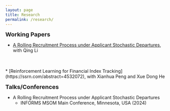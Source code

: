 ```yaml
---
layout: page
title: Research
permalink: /research/
---
```


**<font size=4>Working Papers</font>**

* [A Rolling Recruitment Process under Applicant Stochastic Departures](https://ssrn.com/abstract=4787415), with Qing Li
<br />
<br />
* [Reinforcement Learning for Financial Index Tracking](https://ssrn.com/abstract=4532072), with Xianhua Peng and Xue Dong He

**<font size=4>Talks/Conferences</font>**

* A Rolling Recruitment Process under Applicant Stochastic Departures
  * INFORMS MSOM Main Conference, Minnesota, USA (2024)
<br />
<br />